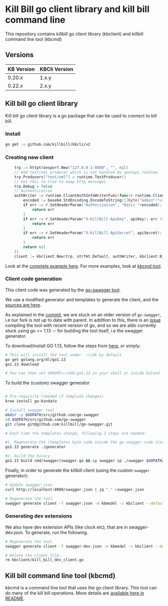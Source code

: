 # Kill Bill go client library and kill bill command line
This repository contains killbill go client library (kbclient)
and killbill command line tool (kbcmd)

## Versions

| KB Version  | KBCli Version |
| ----------- | ------------- |
| 0.20.x      | 1.x.y         |
| 0.22.x      | 2.x.y         |



## Kill bill go client library
Kill bill go client library is a go package that can be used to connect to
kill bill.

### Install
```bash
go get -u github.com/killbill/kbcli/v2
```

### Creating new client
```go
    trp := httptransport.New("127.0.0.1:8080", "", nil)
    // Add text/xml producer which is not handled by openapi runtime.
    trp.Producers["text/xml"] = runtime.TextProducer()
    // Set this to true to dump http messages
    trp.Debug = false
    // Authentication
    authWriter := runtime.ClientAuthInfoWriterFunc(func(r runtime.ClientRequest, _ strfmt.Registry) error {
        encoded := base64.StdEncoding.EncodeToString([]byte("admin"/*username*/ + ":" + "password" /**password*/))
        if err := r.SetHeaderParam("Authorization", "Basic "+encoded); err != nil {
            return err
        }
        if err := r.SetHeaderParam("X-KillBill-ApiKey", apiKey); err != nil {
            return err
        }
        if err := r.SetHeaderParam("X-KillBill-ApiSecret", apiSecret); err != nil {
            return err
        }
        return nil
    })
    client := kbclient.New(trp, strfmt.Default, authWriter, kbclient.KillbillDefaults{})
```

Look at the [complete example here](examples/listaccounts/main.go).
For more examples, look at [kbcmd tool](kbcmd/README.md).

### Client code generation

This client code was generated by the [go-swagger tool](https://github.com/go-swagger/go-swagger).

We use a modified generator and templates to generate the client, and the [sources are here](https://github.com/killbill/go-swagger).

As explained in the [commit](https://github.com/killbill/go-swagger/commit/4d48bffe307c6043daccf5144b132c55cc783803), we are stuck
on an older version of `go-swagger`, i.e our fork is not up to date with parent. In addition to this, there is an [issue](https://github.com/go-swagger/go-swagger/issues/2215) compiling
the tool with recent version of go, and so we are aldo currently stuck using go <= 1.13 -- for building the tool itself, i.e the swagger generator.

To download/install GO 1.13, follow the steps from [here](https://golang.org/doc/manage-install), or simply:

```bash
# This will install the tool under  ~/sdk by default
go get golang.org/dl/go1.13
go1.13 download

# You can then set GOROOT=~/sdk/go1.13 in your shell or inside Goland 's preference (for the project)
```

To build the (custom) swagger generator

```bash

# Pre-requisite (needed if template changes)
brew install go-bindata

# Install swagger tool
mkdir -p $GOPATH/src/github.com/go-swagger
cd $GOPATH/src/github.com/go-swagger
git clone git@github.com:killbill/go-swagger.git

# Each time the templates change, following 2 steps are needed:

#1. Regenerate the (template) byte code inside the go-swagger code itself ->  generator/bindata.go should be modified
go1.13 generate ./generator

#2. build the binary
go1.13 build cmd/swagger/swagger.go && cp swagger cp ./swagger $GOPATH/bin/swagger
```

Finally, in order to generate the killbill client (using the custom `swagger` generator):

```bash
# Update swagger.json
curl http://localhost:8080/swagger.json | jq "." >swagger.json

# Regenerate the tool
swagger generate client -f swagger.json -m kbmodel -c kbclient --default-scheme=http
```

### Generating dev extensions
We also have dev extension APIs (like clock etc), that are in swagger-dev.json. To generate,
run the following.

```bash
# Regenerate the tool
swagger generate client -f swagger-dev.json -m kbmodel -c kbclient --default-scheme=http

# Delete the client file.
rm kbclient/kill_bill_dev_client.go
```

## Kill bill command line tool (kbcmd)
kbcmd is a command line tool that uses the go client library. This tool can do many of the
kill bill operations. More details are [available here in README](kbcmd/README.md).